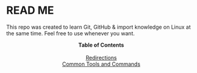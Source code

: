 # READ ME

This repo was created to learn Git, GitHub & import knowledge on Linux at the same time.
Feel free to use whenever you want.

<b><p align="center"> Table of Contents </b> <br> <br>
<a href="https://github.com/sxcdennis/linuxnotes/blob/master/Redirections.md">Redirections</a> <br>
<a href="https://github.com/sxcdennis/linuxnotes/blob/master/Common-Tools.md">Common Tools and Commands</a><br>






</p>










